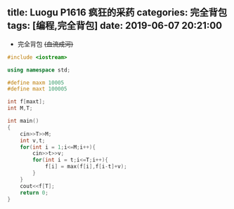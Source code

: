 title: Luogu P1616 疯狂的采药
categories: 完全背包
tags: [编程,完全背包]
date: 2019-06-07 20:21:00
---
- 完全背包 ~~(血流成河)~~


<!--more-->

```cpp
#include <iostream>

using namespace std;

#define maxm 10005
#define maxt 100005

int f[maxt];
int M,T;

int main()
{
    cin>>T>>M;
    int v,t;
    for(int i = 1;i<=M;i++){
        cin>>t>>v;
        for(int i = t;i<=T;i++){
            f[i] = max(f[i],f[i-t]+v);
        }
    }
    cout<<f[T];
    return 0;
}

```